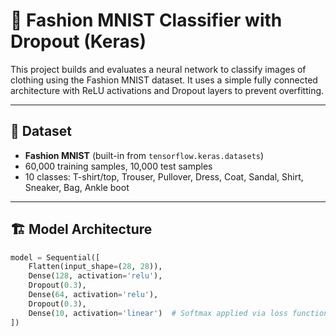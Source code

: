 # 🧠 Fashion MNIST Classifier with Dropout (Keras)

This project builds and evaluates a neural network to classify images of clothing using the Fashion MNIST dataset. It uses a simple fully connected architecture with ReLU activations and Dropout layers to prevent overfitting.

---

## 📂 Dataset

- **Fashion MNIST** (built-in from `tensorflow.keras.datasets`)
- 60,000 training samples, 10,000 test samples
- 10 classes: T-shirt/top, Trouser, Pullover, Dress, Coat, Sandal, Shirt, Sneaker, Bag, Ankle boot

---

## 🏗 Model Architecture

```python
model = Sequential([
    Flatten(input_shape=(28, 28)),
    Dense(128, activation='relu'),
    Dropout(0.3),
    Dense(64, activation='relu'),
    Dropout(0.3),
    Dense(10, activation='linear')  # Softmax applied via loss function
])
